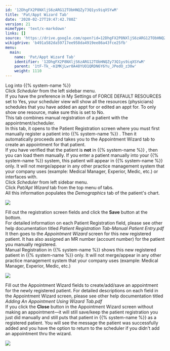```yaml
---
id: '12DhgFX2P8NXljS6zARG12TObHNQZy73Q1ys9iqXSYwM'
title: 'Pat/Appt Wizard Tab'
date: '2020-02-27T19:47:42.780Z'
version: 21
mimeType: 'text/x-markdown'
links: []
source: 'https://drive.google.com/open?id=12DhgFX2P8NXljS6zARG12TObHNQZy73Q1ys9iqXSYwM'
wikigdrive: 'b491a582da59717ee958da4919ee86a43fce25fb'
menu:
  main:
    name: 'Pat/Appt Wizard Tab'
    identifier: '12DhgFX2P8NXljS6zARG12TObHNQZy73Q1ys9iqXSYwM'
    parent: '1tF-Tk_-m1MKjLwr0A48YUO1QRDN6Y6Yu_JPedO_z30w'
    weight: 1110
---
```

Log into {{% system-name %}}  
Click *Scheduler* from the left sidebar menu.  
If you have the preference in My Settings of FORCE DEFAULT RESOURCES set to Yes, your scheduler view will show all the resources (physicians) schedules that you have added an appt for or edited an appt for. To only show one resource, make sure this is set to No.  
This tab combines manual registration of a patient with the appointment/scheduler.  
In this tab, it opens to the Patient Registration screen where you must first manually register a patient into {{% system-name %}} . Then it automatically proceeds and takes you to the Appointment Wizard tab to create an appointment for that patient.  
If you have verified that the patient is **not** in {{% system-name %}} , then you can load them manually. If you enter a patient manually into your {{% system-name %}} system, this patient will appear in {{% system-name %}} only. It will not merge/appear in any other practice management system that your company uses (example: Medical Manager, Experior, Medic, etc.) or interfaces with.  
Click *Scheduler* from left sidebar menu.  
Click *Pat/Apt Wizard* tab from the top menu of tabs.  
All this information populates the *Demographics* tab of the patient's chart.
  
![](../pat-appt-wizard-tab.assets/817188d52264d0c612c7656004506f37.png)  

Fill out the registration screen fields and click the **Save** button at the bottom.  
For detailed information on each Patient Registration field, please see other help documentation titled *Patient Registration Tab-Manual Patient Entry.pdf*  
It then goes to the *Appointment Wizard* screen for this new registered patient. It has also assigned an MR number (account number) for the patient you manually registered.  
Manual Registration in {{% system-name %}} shows this new registered patient in {{% system-name %}} only. It will not merge/appear in any other practice management system that your company uses (example: Medical Manager, Experior, Medic, etc.)
  
![](../pat-appt-wizard-tab.assets/3cca5262d2b1ac37a4e1ded08e880ebe.png)  

Fill out the Appointment Wizard fields to create/add/save an appointment for the newly registered patient. For detailed descriptions on each field in the Appointment Wizard screen, please see other help documentation titled *Adding An Appointment Using Wizard Tab.pdf*  
If you click the **Close** button in the Appointment Wizard screen without making an appointment—it will still save/keep the patient registration you just did manually and still puts that patient in {{% system-name %}} as a registered patient. You will see the message the patient was successfully added and you have the option to return to the scheduler if you didn't add an appointment thru the wizard.
  
![](../pat-appt-wizard-tab.assets/093c5c73b75c0de367770cb35f48c282.png)  

